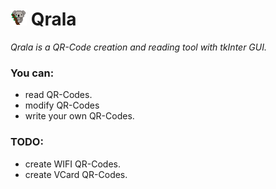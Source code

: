 <h1><img width="26px" height="26px" src="/Images/Qrala_24x24px.png"/> Qrala </h1> 

*Qrala is a QR-Code creation and reading tool with tkInter GUI.*

### You can:
- read QR-Codes.
- modify QR-Codes
- write your own QR-Codes.

### TODO:
- create WIFI QR-Codes.
- create VCard QR-Codes.
